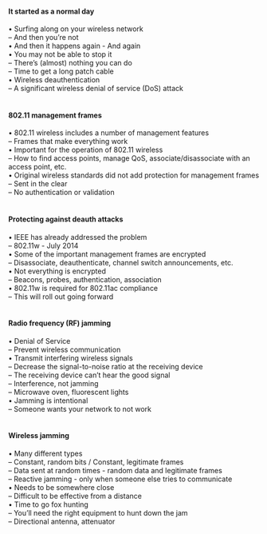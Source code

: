 ####  It started as a normal day  

• Surfing along on your wireless network  
– And then you’re not  
• And then it happens again - And again  
• You may not be able to stop it  
– There’s (almost) nothing you can do  
– Time to get a long patch cable  
• Wireless deauthentication  
– A significant wireless denial of service (DoS) attack  
<br>


####  802.11 management frames  

• 802.11 wireless includes a number of management features  
– Frames that make everything work  
• Important for the operation of 802.11 wireless  
– How to find access points, manage QoS, associate/disassociate with an access point, etc.  
• Original wireless standards did not add protection for management frames  
– Sent in the clear  
– No authentication or validation  
<br>


####  Protecting against deauth attacks  

• IEEE has already addressed the problem  
– 802.11w - July 2014  
• Some of the important management frames are encrypted  
– Disassociate, deauthenticate, channel switch announcements, etc.  
• Not everything is encrypted  
– Beacons, probes, authentication, association  
• 802.11w is required for 802.11ac compliance  
– This will roll out going forward  
<br>


####  Radio frequency (RF) jamming  

• Denial of Service  
– Prevent wireless communication  
• Transmit interfering wireless signals  
– Decrease the signal-to-noise ratio at the receiving device  
– The receiving device can’t hear the good signal  
– Interference, not jamming  
– Microwave oven, fluorescent lights  
• Jamming is intentional  
– Someone wants your network to not work  
<br>


####  Wireless jamming  

• Many different types  
– Constant, random bits / Constant, legitimate frames  
– Data sent at random times - random data and legitimate frames  
– Reactive jamming - only when someone else tries to communicate  
• Needs to be somewhere close  
– Difficult to be effective from a distance  
• Time to go fox hunting  
– You’ll need the right equipment to hunt down the jam  
– Directional antenna, attenuator

